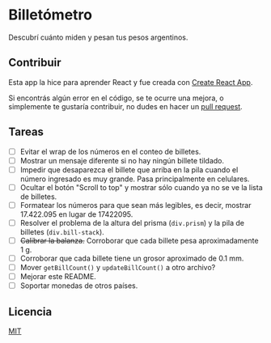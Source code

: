 # Billetómetro

Descubrí cuánto miden y pesan tus pesos argentinos.

## Contribuir

Esta app la hice para aprender React y fue creada con [Create React App](https://github.com/facebook/create-react-app).

Si encontrás algún error en el código, se te ocurre una mejora, o simplemente te gustaría contribuir, no dudes en hacer un [pull request](https://github.com/valentincostam/billetometro/pulls).

## Tareas

- [ ] Evitar el wrap de los números en el conteo de billetes.
- [ ] Mostrar un mensaje diferente si no hay ningún billete tildado.
- [ ] Impedir que desaparezca el billete que arriba en la pila cuando el número ingresado es muy grande. Pasa principalmente en celulares.
- [ ] Ocultar el botón "Scroll to top" y mostrar sólo cuando ya no se ve la lista de billetes.
- [ ] Formatear los números para que sean más legibles, es decir, mostrar 17.422.095 en lugar de 17422095.
- [ ] Resolver el problema de la altura del prisma (`div.prism`) y la pila de billetes (`div.bill-stack`).
- [ ] ~~Calibrar la balanza.~~ Corroborar que cada billete pesa aproximadamente 1 g.
- [ ] Corroborar que cada billete tiene un grosor aproximado de 0.1 mm.
- [ ] Mover `getBillCount()` y `updateBillCount()` a otro archivo?
- [ ] Mejorar este README.
- [ ] Soportar monedas de otros países.

## Licencia

[MIT](https://choosealicense.com/licenses/mit/)